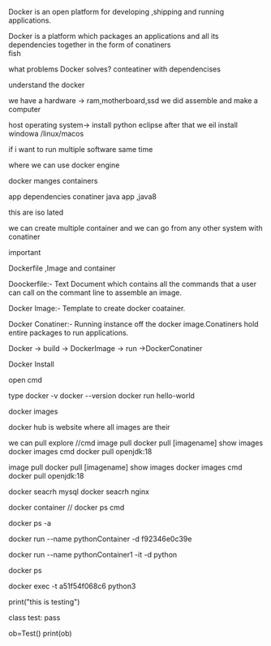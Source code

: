Docker is an open platform for developing ,shipping and running applications.

Docker is a platform which packages an applications and all its dependencies together in the form of conatiners
\
fish

what problems Docker solves?
conteatiner with dependencises

understand the docker



we have a hardware -> ram,motherboard,ssd
we did assemble and make a computer

host operating system->
install python eclipse
after that we eil install windowa /linux/macos

if i want to run multiple software same time 

where we can use docker  engine

docker manges containers 

app dependencies conatiner
java app ,java8

this are iso lated

we can create multiple container
and we can go from  any other system  with conatiner

important

Dockerfile ,Image and container

Doockerfile:- Text Document which contains all the commands that a user can call on the commant line to assemble an image.


Docker Image:- Template to create docker coatainer.

Docker Conatiner:- Running instance off the docker image.Conatiners hold entire packages to run applications.


Docker -> build -> DockerImage -> run ->DockerConatiner

Docker Install

open cmd 

type docker -v
docker --version
docker run hello-world

docker images

docker hub is website where all images are their

we can pull explore
//cmd
image pull
docker pull [imagename]
show images 
docker images cmd
docker pull openjdk:18

image pull
docker pull [imagename]
show images 
docker images cmd
docker pull openjdk:18


docker seacrh mysql
docker seacrh nginx


docker container //
docker ps cmd

docker ps -a  

 docker run --name pythonContainer -d f92346e0c39e

  docker run --name pythonContainer1 -it -d python

  docker ps


  docker exec -t a51f54f068c6 python3


print("this is testing")

class test:
pass

ob=Test()
print(ob)
